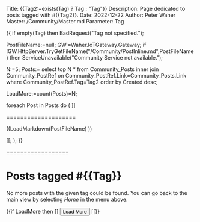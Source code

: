 Title: {{Tag2:=exists(Tag) ? Tag : "Tag"}}
Description: Page dedicated to posts tagged with #{{Tag2}}.
Date: 2022-12-22
Author: Peter Waher
Master: /Community/Master.md
Parameter: Tag

{{
if empty(Tag) then BadRequest("Tag not specified.");

PostFileName:=null;
GW:=Waher.IoTGateway.Gateway;
if !GW.HttpServer.TryGetFileName("/Community/PostInline.md",PostFileName) then ServiceUnavailable("Community Service not available.");

N:=5;
Posts:=
	select top N 
		* 
	from 
		Community_Posts 
	inner join 
		Community_PostRef 
	on 
		Community_PostRef.Link=Community_Posts.Link 
	where
		Community_PostRef.Tag=Tag2
	order by 
		Created desc;

LoadMore:=count(Posts)=N;

foreach Post in Posts do
(
	]]

====================

((LoadMarkdown(PostFileName) ))

[[;
);
}}

==================

Posts tagged \#{{Tag}}
=======================

No more posts with the given tag could be found. You can go back to the main view by selecting *Home* in the menu above.

{{if LoadMore then ]]
<button id="LoadMoreButton" class='posButton' type="button" onclick='LoadMore(this,((N)),((N)),"","((Tag))")'>Load More</button>
[[}}

